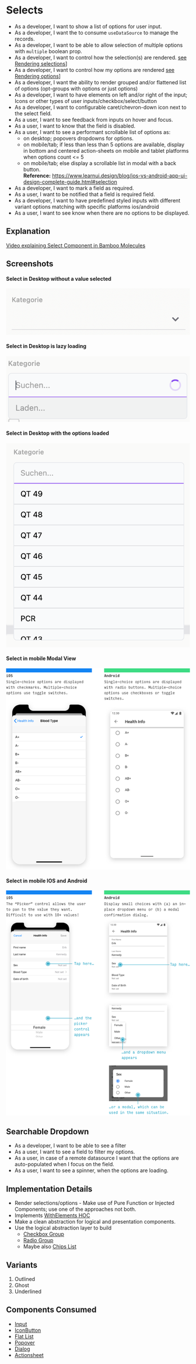 # Selects
- As a developer, I want to show a list of options for user input.
- As a developer, I want the to consume `useDataSource` to manage the records.
- As a developer, I want to be able to allow selection of multiple options with `multiple` boolean prop.
- As a developer, I want to control how the selection(s) are rendered. [see Rendering selections](#implementation-details)]
- As a developer, I want to control how my options are rendered [see Rendering options](#implementation-details)]
- As a developer, I want the ability to render grouped and/or flattened list of options (opt-groups with options or just options)
- As a developer, I want to have elements on left and/or right of the input; Icons or other types of user inputs/checkbox/select/button
- As a developer, I want to configurable caret/chevron-down icon next to the select field.
- As a user, I want to see feedback from inputs on hover and focus.
- As a user, I want to know that the field is disabled.
- As a user, I want to see a performant scrollable list of options as:
    * on desktop; popovers dropdowns for options.
    * on mobile/tab; if less than less than 5 options are available, display in bottom and centered action-sheets on mobile and tablet platforms when options count <= 5
    * on mobile/tab; else display a scrollable list in modal with a back button.\
    **Reference:** https://www.learnui.design/blog/ios-vs-android-app-ui-design-complete-guide.html#selection
- As a developer, I want to mark a field as required.
- As a user, I want to be notified that a field is required field.
- As a developer, I want to have predefined styled inputs with different variant options matching with specific platforms ios/android
- As a user, I want to see know when there are no options to be displayed.

## Explanation
[Video explaining Select Component in Bamboo Molecules](https://loom.com/share/4aa07b34c5464c7a9c9c317d995f0721)



## Screenshots
#### Select in Desktop without a value selected
![Select in Desktop without a value selected](./assets/select-desktop.png)
#### Select in Desktop is lazy loading
![Select in Desktop is lazy loading](./assets/select-desktop-loading.png)
#### Select in Desktop with the options loaded
![Select in Desktop with the options loaded](./assets/select-desktop-list.png)
#### Select in mobile Modal View
![Select in mobile Modal View](./assets/select-moble-modal-view.png)
#### Select in mobile IOS and Android
![Select in mobile IOS and Android](./assets/select-mobile.png)

## Searchable Dropdown
- As a developer, I want to be able to see a filter
- As a user, I want to see a field to filter my options.
- As a user, in case of a remote datasource I want that the options are auto-populated when I focus on the field.
- As a user, I want to see a spinner, when the options are loading.


## Implementation Details
- Render selections/options - Make use of Pure Function or Injected Components; use one of the approaches not both.
- Implements [WithElements HOC](./HOC/WithElements.md)
- Make a clean abstraction for logical and presentation components.
- Use the logical abstraction layer to build
    - [Checkbox Group](./Checkbox.md#checkbox-group)
    - [Radio Group](./Radio.md#radio-group)
    - Maybe also [Chips List](./Chips.md#chips-list)


## Variants
1. Outlined
2. Ghost
3. Underlined


## Components Consumed
- [Input](./Input.md)
- [IconButton](./IconButton.md)
- [Flat List](./FlatList.md)
- [Popover](./Popovers.md)
- [Dialog](./Dialog.md)
- [Actionsheet](./Actionsheet.md)
